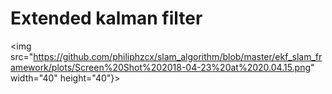 # Extended kalman filter


<img src="https://github.com/philiphzcx/slam_algorithm/blob/master/ekf_slam_framework/plots/Screen%20Shot%202018-04-23%20at%2020.04.15.png" width="40" height="40"}>

